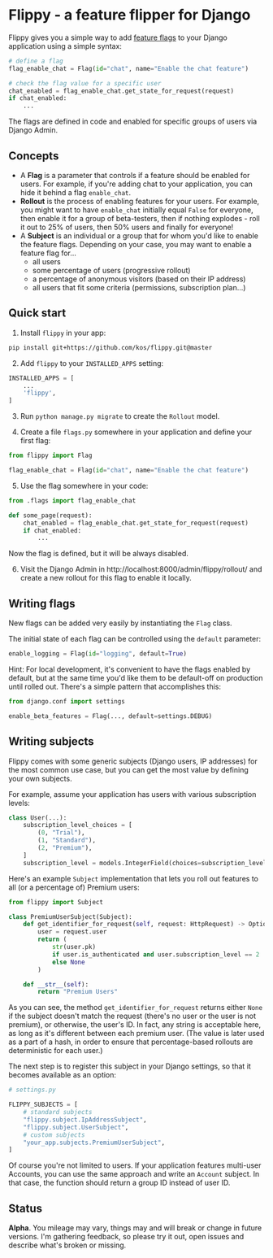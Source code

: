 # Flippy - a feature flipper for Django

Flippy gives you a simple way to add [feature flags](https://martinfowler.com/articles/feature-toggles.html) to your Django application using a simple syntax:

```python
# define a flag
flag_enable_chat = Flag(id="chat", name="Enable the chat feature")

# check the flag value for a specific user
chat_enabled = flag_enable_chat.get_state_for_request(request)	
if chat_enabled:
    ...
```

The flags are defined in code and enabled for specific groups of users via Django Admin.

## Concepts

- A **Flag** is a parameter that controls if a feature should be enabled for users. For example, if you're adding chat to your application, you can hide it behind a flag `enable_chat`.
- **Rollout** is the process of enabling features for your users. For example, you might want to have `enable_chat` initially equal `False` for everyone, then enable it for a group of beta-testers, then if nothing explodes - roll it out to 25% of users, then 50% users and finally for everyone!
- A **Subject** is an individual or a group that for whom you'd like to enable the feature flags. Depending on your case, you may want to enable a feature flag for...
  - all users
  - some percentage of users (progressive rollout)
  - a percentage of anonymous visitors (based on their IP address)
  - all users that fit some criteria (permissions, subscription plan...)

## Quick start

1. Install `flippy` in your app:

```bash
pip install git+https://github.com/kos/flippy.git@master
```

2. Add `flippy` to your `INSTALLED_APPS` setting:

```python
INSTALLED_APPS = [
	...
	'flippy',
]
```

3. Run `python manage.py migrate` to create the `Rollout` model.

4. Create a file `flags.py` somewhere in your application and define your first flag:

```python
from flippy import Flag

flag_enable_chat = Flag(id="chat", name="Enable the chat feature")
```

5. Use the flag somewhere in your code:

```python
from .flags import flag_enable_chat

def some_page(request):
	chat_enabled = flag_enable_chat.get_state_for_request(request)
	if chat_enabled:
		...
```

Now the flag is defined, but it will be always disabled.

6. Visit the Django Admin in http://localhost:8000/admin/flippy/rollout/ and create a new rollout for this flag to enable it locally.


## Writing flags

New flags can be added very easily by instantiating the `Flag` class.

The initial state of each flag can be controlled using the `default` parameter:

```python
enable_logging = Flag(id="logging", default=True)
```

Hint: For local development, it's convenient to have the flags enabled by default, but at the same time you'd like them to be default-off on production until rolled out. There's a simple pattern that accomplishes this:

```python
from django.conf import settings

enable_beta_features = Flag(..., default=settings.DEBUG)
```

## Writing subjects

Flippy comes with some generic subjects (Django users, IP addresses) for the most common use case, but you can get the most value by defining your own subjects.

For example, assume your application has users with various subscription levels:

```python
class User(...):
    subscription_level_choices = [
        (0, "Trial"),
        (1, "Standard"),
        (2, "Premium"),
    ]
    subscription_level = models.IntegerField(choices=subscription_level_choices)
```

Here's an example `Subject` implementation that lets you roll out features to all (or a percentage of) Premium users:

```python
from flippy import Subject

class PremiumUserSubject(Subject):
    def get_identifier_for_request(self, request: HttpRequest) -> Optional[str]:
        user = request.user
        return (
            str(user.pk)
            if user.is_authenticated and user.subscription_level == 2
            else None
        )

    def __str__(self):
        return "Premium Users"    
```

As you can see, the method `get_identifier_for_request` returns either `None` if the subject doesn't match the request (there's no user or the user is not premium), or otherwise, the user's ID. In fact, any string is acceptable here, as long as it's different between each premium user. (The value is later used as a part of a hash, in order to ensure that percentage-based rollouts are deterministic for each user.)

The next step is to register this subject in your Django settings, so that it becomes available as an option:

```python
# settings.py

FLIPPY_SUBJECTS = [
    # standard subjects
    "flippy.subject.IpAddressSubject",
    "flippy.subject.UserSubject",
    # custom subjects
    "your_app.subjects.PremiumUserSubject",
]

```

Of course you're not limited to users. If your application features multi-user Accounts, you can use the same approach and write an `Account` subject. In that case, the function should return a group ID instead of user ID.

## Status

**Alpha**. You mileage may vary, things may and will break or change in future versions. I'm gathering feedback, so please try it out, open issues and describe what's broken or missing.